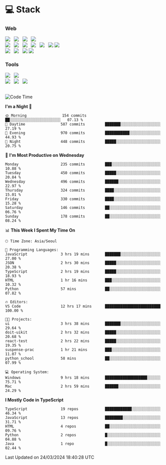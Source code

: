 <h1>💻 Stack</h1>
<div>
 <h3>Web</h3>
 <!-- badge : https://shields.io/ -->
 <!-- icon : https://simpleicons.org/?q=Get -->
 <img src="https://img.shields.io/badge/HTML5-e74c3c?style=flat-square&logo=HTML5&logoColor=white"/> &nbsp 
 <img src="https://img.shields.io/badge/CSS3-0A84FF?style=flat-square&logo=CSS3&logoColor=white"/> &nbsp 
 <img src="https://img.shields.io/badge/JavaScript-FFCD11?style=flat-square&logo=JavaScript&logoColor=white"/> &nbsp 
 <img src="https://img.shields.io/badge/TypeScript-3075C0?style=flat-square&logo=TypeScript&logoColor=white"/>
 <br/>
 <img src="https://img.shields.io/badge/Next-000000?style=flat-square&logo=nextdotjs&logoColor=white"/> &nbsp 
 <img src="https://img.shields.io/badge/React-00BCF6?style=flat-square&logo=React&logoColor=white"/> &nbsp 
 <img src="https://img.shields.io/badge/Redux-764ABC?style=flat-square&logo=Redux&logoColor=white"/> &nbsp
 <img src="https://img.shields.io/badge/Recoil-3578E5?style=flat-square&logo=recoil&logoColor=white"/> &nbsp
 <img src="https://img.shields.io/badge/React-Query-FF4154?style=flat-square&logo=reactquery&logoColor=white"/> &nbsp 
 <img src="https://img.shields.io/badge/styled%2Dcomponents-DB7093?style=flat-square&logo=styled%2Dcomponents&logoColor=white"/>
 <img src="https://img.shields.io/badge/CSS Modules-000000?style=flat-square&logo=CSS Modules&logoColor=white"/> &nbsp 
 <br/>
 <img src="https://img.shields.io/badge/Node-339933?style=flat-square&logo=Node.js&logoColor=white"/> &nbsp 
 <img src="https://img.shields.io/badge/Express-000000?style=flat-square&logo=Express&logoColor=white"/> &nbsp 
 <img src="https://img.shields.io/badge/MongoDB-47A248?style=flat-square&logo=MongoDB&logoColor=white"/>
 <img src="https://img.shields.io/badge/MariaDB-003545?style=flat-square&logo=mariadb&logoColor=white"/>
 
 <h3>Tools</h3>
 <img src="https://img.shields.io/badge/Visual Studio Code-007ACC?style=flat-square&logo=Visual Studio Code&logoColor=white"/> &nbsp 
 <img src="https://img.shields.io/badge/Postman-FF6C37?style=flat-square&logo=Postman&logoColor=white"/> &nbsp
 <br>
 <img src="https://img.shields.io/badge/Adobe Photoshop-31A8FF?style=flat-square&logo=Adobe Photoshop&logoColor=white"/> &nbsp 
 <img src="https://img.shields.io/badge/Adobe Illustrator-FF9A00?style=flat-square&logo=Adobe Illustrator&logoColor=white"/> &nbsp 
 <img src="https://img.shields.io/badge/Figma-F24E1E?style=flat-square&logo=Figma&logoColor=white"/> &nbsp
</div>

<br>

<!--START_SECTION:waka-->
![Code Time](http://img.shields.io/badge/Code%20Time-979%20hrs%2049%20mins-blue)

**I'm a Night 🦉** 

```text
🌞 Morning                154 commits         ██░░░░░░░░░░░░░░░░░░░░░░░   07.13 % 
🌆 Daytime                587 commits         ███████░░░░░░░░░░░░░░░░░░   27.19 % 
🌃 Evening                970 commits         ███████████░░░░░░░░░░░░░░   44.93 % 
🌙 Night                  448 commits         █████░░░░░░░░░░░░░░░░░░░░   20.75 % 
```
📅 **I'm Most Productive on Wednesday** 

```text
Monday                   235 commits         ███░░░░░░░░░░░░░░░░░░░░░░   10.88 % 
Tuesday                  450 commits         █████░░░░░░░░░░░░░░░░░░░░   20.84 % 
Wednesday                496 commits         ██████░░░░░░░░░░░░░░░░░░░   22.97 % 
Thursday                 324 commits         ████░░░░░░░░░░░░░░░░░░░░░   15.01 % 
Friday                   330 commits         ████░░░░░░░░░░░░░░░░░░░░░   15.28 % 
Saturday                 146 commits         ██░░░░░░░░░░░░░░░░░░░░░░░   06.76 % 
Sunday                   178 commits         ██░░░░░░░░░░░░░░░░░░░░░░░   08.24 % 
```


📊 **This Week I Spent My Time On** 

```text
🕑︎ Time Zone: Asia/Seoul

💬 Programming Languages: 
JavaScript               3 hrs 19 mins       ███████░░░░░░░░░░░░░░░░░░   27.00 % 
JSON                     2 hrs 30 mins       █████░░░░░░░░░░░░░░░░░░░░   20.38 % 
TypeScript               2 hrs 19 mins       █████░░░░░░░░░░░░░░░░░░░░   18.93 % 
HTML                     1 hr 16 mins        ███░░░░░░░░░░░░░░░░░░░░░░   10.32 % 
Python                   57 mins             ██░░░░░░░░░░░░░░░░░░░░░░░   07.82 % 

🔥 Editors: 
VS Code                  12 hrs 17 mins      █████████████████████████   100.00 % 

🐱‍💻 Projects: 
ui                       3 hrs 38 mins       ███████░░░░░░░░░░░░░░░░░░   29.64 % 
doit-uikit               2 hrs 32 mins       █████░░░░░░░░░░░░░░░░░░░░   20.68 % 
react-test               2 hrs 22 mins       █████░░░░░░░░░░░░░░░░░░░░   19.35 % 
suspense-prac            1 hr 21 mins        ███░░░░░░░░░░░░░░░░░░░░░░   11.07 % 
python_school            58 mins             ██░░░░░░░░░░░░░░░░░░░░░░░   07.99 % 

💻 Operating System: 
Windows                  9 hrs 18 mins       ███████████████████░░░░░░   75.71 % 
Mac                      2 hrs 59 mins       ██████░░░░░░░░░░░░░░░░░░░   24.29 % 
```

**I Mostly Code in TypeScript** 

```text
TypeScript               19 repos            ████████████░░░░░░░░░░░░░   46.34 % 
JavaScript               13 repos            ████████░░░░░░░░░░░░░░░░░   31.71 % 
HTML                     4 repos             ██░░░░░░░░░░░░░░░░░░░░░░░   09.76 % 
Python                   2 repos             █░░░░░░░░░░░░░░░░░░░░░░░░   04.88 % 
Java                     1 repo              █░░░░░░░░░░░░░░░░░░░░░░░░   02.44 % 
```




 Last Updated on 24/03/2024 18:40:28 UTC
<!--END_SECTION:waka-->
